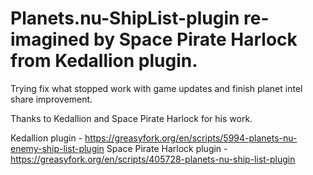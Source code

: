 # Planets.nu-ShipList-plugin re-imagined by Space Pirate Harlock from Kedallion plugin.

Trying fix what stopped work with game updates and finish planet intel share improvement.

Thanks to Kedallion and Space Pirate Harlock for his work.

Kedallion plugin - https://greasyfork.org/en/scripts/5994-planets-nu-enemy-ship-list-plugin
Space Pirate Harlock plugin - https://greasyfork.org/en/scripts/405728-planets-nu-ship-list-plugin
